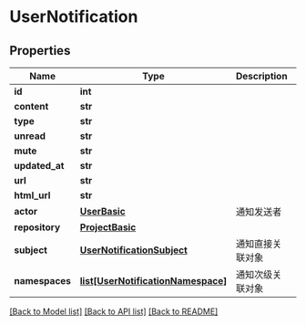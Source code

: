 # UserNotification

## Properties
Name | Type | Description | Notes
------------ | ------------- | ------------- | -------------
**id** | **int** |  | [optional] 
**content** | **str** |  | [optional] 
**type** | **str** |  | [optional] 
**unread** | **str** |  | [optional] 
**mute** | **str** |  | [optional] 
**updated_at** | **str** |  | [optional] 
**url** | **str** |  | [optional] 
**html_url** | **str** |  | [optional] 
**actor** | [**UserBasic**](UserBasic.md) | 通知发送者 | [optional] 
**repository** | [**ProjectBasic**](ProjectBasic.md) |  | [optional] 
**subject** | [**UserNotificationSubject**](UserNotificationSubject.md) | 通知直接关联对象 | [optional] 
**namespaces** | [**list[UserNotificationNamespace]**](UserNotificationNamespace.md) | 通知次级关联对象 | [optional] 

[[Back to Model list]](../README.md#documentation-for-models) [[Back to API list]](../README.md#documentation-for-api-endpoints) [[Back to README]](../README.md)


